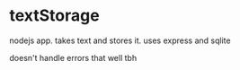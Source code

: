 # textStorage

nodejs app. takes text and stores it. uses express and sqlite

doesn't handle errors that well tbh
